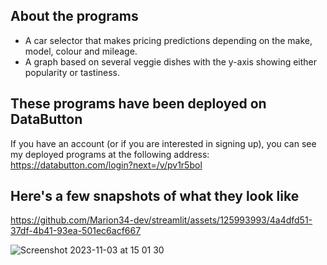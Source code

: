 ## About the programs

* A car selector that makes pricing predictions depending on the make, model, colour and mileage.
* A graph based on several veggie dishes with the y-axis showing either popularity or tastiness.

## These programs have been deployed on DataButton
If you have an account (or if you are interested in signing up), you can see my deployed programs at the following address: https://databutton.com/login?next=/v/pv1r5bol

## Here's a few snapshots of what they look like

https://github.com/Marion34-dev/streamlit/assets/125993993/4a4dfd51-37df-4b41-93ea-501ec6acf667

![Screenshot 2023-11-03 at 15 01 30](https://github.com/Marion34-dev/streamlit/assets/125993993/ac5f5b4b-3256-4af2-a452-082c4615abbf)
